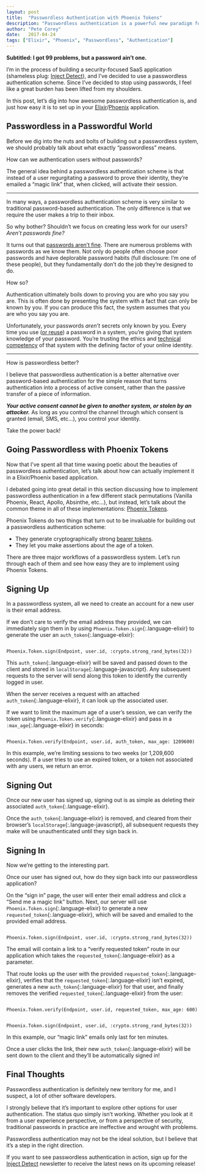 ```yaml
---
layout: post
title:  "Passwordless Authentication with Phoenix Tokens"
description: "Passwordless authentication is a powerful new paradigm for authentication workflows. Learn how to implement passwordless in an Elixir and Phoenix application."
author: "Pete Corey"
date:   2017-04-24
tags: ["Elixir", "Phoenix", "Passwordless", "Authentication"]
---
```


__Subtitled: I got 99 problems, but a password ain’t one.__

I’m in the process of building a security-focused SaaS application (shameless plug: [Inject Detect](http://www.injectdetect.com/)), and I’ve decided to use a passwordless authentication scheme. Since I’ve decided to stop using passwords, I feel like a great burden has been lifted from my shoulders.

In this post, let’s dig into how awesome passwordless authentication is, and just how easy it is to set up in your [Elixir](http://elixir-lang.org/)/[Phoenix](http://www.phoenixframework.org/) application.

## Passwordless in a Passwordful World

Before we dig into the nuts and bolts of building out a passwordless system, we should probably talk about what exactly “passwordless” means.

How can we authentication users without passwords?

The general idea behind a passwordless authentication scheme is that instead of a user regurgitating a password to prove their identity, they’re emailed a “magic link” that, when clicked, will activate their session.

---- 

In many ways, a passwordless authentication scheme is very similar to traditional password-based authentication. The only difference is that we require the user makes a trip to their inbox.

So why bother? Shouldn’t we focus on creating less work for our users? _Aren’t passwords fine?_

It turns out that [passwords aren’t fine](https://blog.codinghorror.com/your-password-is-too-damn-short/). There are numerous problems with passwords as we know them. Not only do people often choose poor passwords and have deplorable password habits (full disclosure: I’m one of these people), but they fundamentally don’t do the job they’re designed to do.

How so?

Authentication ultimately boils down to proving you are who you say you are. This is often done by presenting the system with a fact that can only be known by you. If you can produce this fact, the system assumes that you are who you say you are.

Unfortunately, your passwords _aren’t_ secrets only known by you. Every time you use ([or reuse](https://nakedsecurity.sophos.com/2013/04/23/users-same-password-most-websites/)) a password in a system, you’re giving that system knowledge of your password. You’re trusting the ethics and [technical competency](https://www.nytimes.com/2016/12/14/technology/yahoo-hack.html) of that system with the defining factor of your online identity.

---- 

How is passwordless better?

I believe that passwordless authentication is a better alternative over password-based authentication for the simple reason that turns authentication into a process of active consent, rather than the passive transfer of a piece of information.

___Your active consent cannot be given to another system, or stolen by an attacker.___ As long as you control the channel through which consent is granted (email, SMS, etc…), you control your identity.

Take the power back!

## Going Passwordless with Phoenix Tokens

Now that I’ve spent all that time waxing poetic about the beauties of passwordless authentication, let’s talk about how can actually implement it in a Elixir/Phoenix based application.

I debated going into great detail in this section discussing how to implement passwordless authentication in a few different stack permutations (Vanilla Phoenix, React, Apollo, Absinthe, etc…), but instead, let’s talk about the common theme in all of these implementations: [Phoenix Tokens](https://hexdocs.pm/phoenix/Phoenix.Token.html).

Phoenix Tokens do two things that turn out to be invaluable for building out a passwordless authentication scheme:

- They generate cryptographically strong [bearer tokens](https://tools.ietf.org/html/rfc6750#section-1.2).
- They let you make assertions about the age of a token.

There are three major workflows of a passwordless system. Let’s run through each of them and see how easy they are to implement using Phoenix Tokens.

## Signing Up

In a passwordless system, all we need to create an account for a new user is their email address.

If we don’t care to verify the email address they provided, we can immediately sign them in by using `Phoenix.Token.sign`{:.language-elixir} to generate the user an `auth_token`{:.language-elixir}:

<pre class='language-elixir'><code class='language-elixir'>
Phoenix.Token.sign(Endpoint, user.id, :crypto.strong_rand_bytes(32))
</code></pre>

This `auth_token`{:.language-elixir} will be saved and passed down to the client and stored in `localStorage`{:.language-javascript}. Any subsequent requests to the server will send along this token to identify the currently logged in user.

When the server receives a request with an attached `auth_token`{:.language-elixir}, it can look up the associated user.

If we want to limit the maximum age of a user’s session, we can verify the token using `Phoenix.Token.verify`{:.language-elixir} and pass in a `:max_age`{:.language-elixir} in seconds:

<pre class='language-elixir'><code class='language-elixir'>
Phoenix.Token.verify(Endpoint, user.id, auth_token, max_age: 1209600)
</code></pre>

In this example, we’re limiting sessions to two weeks (or 1,209,600 seconds). If a user tries to use an expired token, or a token not associated with any users, we return an error.

## Signing Out

Once our new user has signed up, signing out is as simple as deleting their associated `auth_token`{:.language-elixir}.

Once the `auth_token`{:.language-elixir} is removed, and cleared from their browser’s `localStorage`{:.language-javascript}, all subsequent requests they make will be unauthenticated until they sign back in.

## Signing In

Now we’re getting to the interesting part.

Once our user has signed out, how do they sign back into our passwordless application?

On the “sign in” page, the user will enter their email address and click a “Send me a magic link” button. Next, our server will use `Phoenix.Token.sign`{:.language-elixir} to generate a new `requested_token`{:.language-elixir}, which will be saved and emailed to the provided email address.

<pre class='language-elixir'><code class='language-elixir'>
Phoenix.Token.sign(Endpoint, user.id, :crypto.strong_rand_bytes(32))
</code></pre>

The email will contain a link to a “verify requested token” route in our application which takes the `requested_token`{:.language-elixir} as a parameter.

That route looks up the user with the provided `requested_token`{:.language-elixir}, verifies that the `requested_token`{:.language-elixir} isn’t expired, generates a new `auth_token`{:.language-elixir} for that user, and finally removes the verified `requested_token`{:.language-elixir} from the user:

<pre class='language-elixir'><code class='language-elixir'>
Phoenix.Token.verify(Endpoint, user.id, requested_token, max_age: 600)
</code></pre>

<pre class='language-elixir'><code class='language-elixir'>
Phoenix.Token.sign(Endpoint, user.id, :crypto.strong_rand_bytes(32))
</code></pre>

In this example, our “magic link” emails only last for ten minutes.

Once a user clicks the link, their new `auth_token`{:.language-elixir} will be sent down to the client and they’ll be automatically signed in!

## Final Thoughts

Passwordless authentication is definitely new territory for me, and I suspect, a lot of other software developers.

I strongly believe that it’s important to explore other options for user authentication. The status quo simply isn’t working. Whether you look at it from a user experience perspective, or from a perspective of security, traditional passwords in practice are ineffective and wrought with problems.

Passwordless authentication may not be the ideal solution, but I believe that it’s a step in the right direction.

If you want to see passwordless authentication in action, sign up for the [Inject Detect](http://www.injectdetect.com/) newsletter to receive the latest news on its upcoming release!
